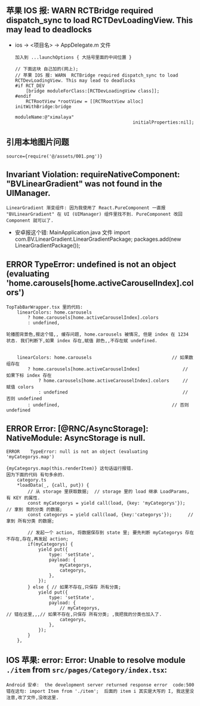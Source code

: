   
##  苹果 IOS 报: WARN  RCTBridge required dispatch_sync to load RCTDevLoadingView. This may lead to deadlocks

  - ios -> <项目名> -> AppDelegate.m 文件
   
        加入到 ...launchOptions { 大括号里面的中间位置 }

        // 下面这块 自己加的(网上);  
        // 苹果 IOS 报: WARN  RCTBridge required dispatch_sync to load RCTDevLoadingView. This may lead to deadlocks
        #if RCT_DEV
            [bridge moduleForClass:[RCTDevLoadingView class]];
        #endif
            RCTRootView *rootView = [[RCTRootView alloc] initWithBridge:bridge
                                                            moduleName:@"ximalaya"
                                                    initialProperties:nil];


##  引用本地图片问题
    source={require('@/assets/001.png')}

##  Invariant Violation: requireNativeComponent: "BVLinearGradient" was not found in the UIManager.
    LinearGradient 渐变组件: 因为我使用了 React.PureComponent 一直报 "BVLinearGradient" 在 UI (UIManager) 组件里找不到. PureComponent 改回 Component 就可以了.

  - 安卓报这个错:
    MainApplication.java 文件
        import com.BV.LinearGradient.LinearGradientPackage;
        packages.add(new LinearGradientPackage());

##  ERROR    TypeError: undefined is not an object (evaluating 'home.carousels[home.activeCarouselIndex].colors')
    TopTabBarWrapper.tsx 里的代码: 
        linearColors: home.carousels 
            ? home.carousels[home.activeCarouselIndex].colors 
            : undefined,

    轮播图背景色,报这个错,, 缓存问题, home.carousels 被情况, 但是 index 在 1234 状态. 我们判断下,如果 index 存在,赋值 颜色,,不存在赋 undefined.


        linearColors: home.carousels                              // 如果数组存在
			? home.carousels[home.activeCarouselIndex]                // 如果下标 index 存在
				? home.carousels[home.activeCarouselIndex].colors     // 赋值 colors
				: undefined                                           // 否则 undefined
			: undefined,                                          // 否则 undefined
    


##  ERROR    Error: [@RNC/AsyncStorage]: NativeModule: AsyncStorage is null.
    ERROR    TypeError: null is not an object (evaluating 'myCategorys.map')

    {myCategorys.map(this.renderItem)} 这句话运行报错. 
    因为下面的代码 有句多余的.
        category.ts
        *loadData(_, {call, put}) {
            // 从 storage 里获取数据;  // storage 里的 load 继承 LoadParams, 有 KEY 的属性.
            const myCategorys = yield call(load, {key: 'myCategorys'});  // 拿到 我的分类 的数据;
            const categorys = yield call(load, {key:'categorys'});      // 拿到 所有分类 的数据; 
            
            // 发起一个 action, 将数据保存到 state 里; 要先判断 myCategorys 存在不存在,存在,再发起 action;
            if(myCategorys) {
                yield put({
                    type: 'setState',
                    payload: {
                        myCategorys,
                        categorys,
                    },
                });
            } else { // 如果不存在,只保存 所有分类;
                yield put({
                    type: 'setState',
                    payload: {
                        // myCategorys,                                          // 错在这里,,,// 如果不存在,只保存 所有分类; ,我把我的分类也加入了.
                        categorys,
                    },
                });
            }
        },


##  IOS 苹果: error: Error: Unable to resolve module `./item` from `src/pages/Category/index.tsx`: 
    Android 安卓:  the development server returned response error  code:500
    错在这句: import Item from './item';  后面的 item i 其实是大写的 I, 我这里没注意,改了文件,没改这里.